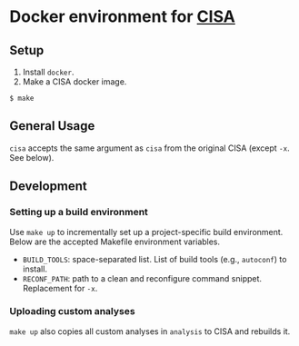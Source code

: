 # Docker environment for [CISA](https://github.com/gwangmu/cisa)

## Setup

 1. Install `docker`.
 2. Make a CISA docker image.
```
$ make
```

## General Usage

`cisa` accepts the same argument as `cisa` from the original CISA (except `-x`. See below).


## Development

### Setting up a build environment

Use `make up` to incrementally set up a project-specific build environment. Below are the accepted Makefile environment variables.
 * `BUILD_TOOLS`: space-separated list. List of build tools (e.g., `autoconf`) to install.
 * `RECONF_PATH`: path to a clean and reconfigure command snippet. Replacement for `-x`.

### Uploading custom analyses

`make up` also copies all custom analyses in `analysis` to CISA and rebuilds it.
